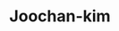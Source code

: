 ---
layout: member
title: Joochan-kim
position: Master student
image: /images/people/joochan-kim.jpg
---
